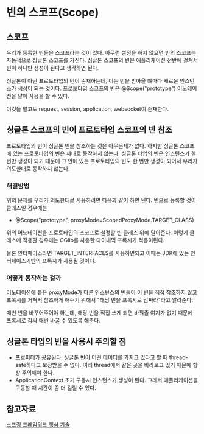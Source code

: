 # 빈의 스코프(Scope)

## 스코프

우리가 등록한 빈들은 스코프라는 것이 있다. 아무런 설정을 하지 않으면 빈의 스코프는 자동적으로 싱글톤 스코프를 가진다. 싱글톤 스코프의 빈은 애플리케이션 전반에 걸쳐서 빈이 하나만 생성이 된다고 생각하면 된다.

싱글톤이 아닌 프로토타입의 빈이 존재하는데, 이는 빈을 받아올 떄마다 새로운 인스턴스가 생성이 되는 것이다.
프로토타입 스코프의 빈은 @Scope("prototype") 어노테이션을 달아 사용을 할 수 있다.

이것들 말고도 request, session, application, websocket이 존재한다.

## 싱긑톤 스코프의 빈이 프로토타입 스코프의 빈 참조

프로토타입의 빈이 싱글톤 빈을 참조하는 것은 아무문제가 없다. 하지만 싱글톤 스코프에 있는 프로토타입의 빈은 제대로 동작하지 않는다. 싱글톤 타입의 빈은 인스턴스가 한 번만 생성이 되기 때문에 그 안에 있는 프로토타입의 빈도 한 번만 생성이 되어서 우리가 의도한대로 동작하지 않는다.

### 해결방법
위의 문제를 우리가 의도한대로 사용하려면 다음과 같이 하면 된다. 빈으로 등록할 것이 클래스일 경우에는
- @Scope("prototype", proxyMode=ScopedProxyMode.TARGET_CLASS)

위의 어노테이션을 프로토타입의 스코프로 설정할 빈 클래스 위에 달아준다. 이렇게 클래스에 적용할 경우에는 CGlib를 사용한 다이내믹 프록시가 적용이된다.

물론 인터페이스라면 TARGET_INTERFACES를 사용하면되고 이때는 JDK에 있는 인터페이스기반의 프록시가 사용될 것이댜.

### 어떻게 동작하는 걸까
어노테이션에 붙은 proxyMode가 다른 인스턴스의 빈들이 이 빈을 직접 참조하지 않고 프록시를 거쳐서 참조하게 해주기 위해서 "해당 빈을 프록시로 감싸라"라고 알려준다.

매번 빈을 바꾸어주어야 하는데, 해당 빈을 직접 쓰게 되면 바꿔줄 여지가 없기 때문에 프록시로 감싸 매번 바꿀 수 있도록 해준다.

## 싱글톤 타입의 빈을 사용시 주의할 점
- 프로퍼티가 공유된다. 싱글톤 빈이 어떤 데이터를 가지고 있다고 할 때 thread-safe하다고 보장받을 수 없다. 여러 thread에서 같은 곳을 바라보고 있기 때문에 항상 주의해야 한다.
- ApplicationContext 초기 구동시 인스턴스가 생성이 된다. 그래서 애플리케이션을 구동할 때 시간이 좀 더 걸릴 수 있다.

## 참고자료
[스프링 프레임워크 핵심 기술](https://www.inflearn.com/course/spring-framework_core/dashboard)
